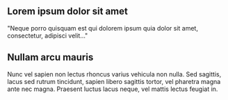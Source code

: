 ## Lorem ipsum dolor sit amet

"Neque porro quisquam est qui dolorem ipsum quia dolor sit amet, consectetur, adipisci velit..."


## Nullam arcu mauris

Nunc vel sapien non lectus rhoncus varius vehicula non nulla. Sed sagittis, lacus sed rutrum tincidunt, sapien libero sagittis tortor, vel pharetra magna ante nec magna. Praesent luctus lacus neque, vel mattis lectus feugiat in.
